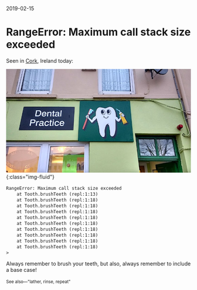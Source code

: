 2019-02-15

# RangeError: Maximum call stack size exceeded

Seen in [Cork](https://en.wikipedia.org/wiki/Cork_(city)), Ireland today:

![](images/self_brushing.jpg){:class="img-fluid"}

```
RangeError: Maximum call stack size exceeded
    at Tooth.brushTeeth (repl:1:13)
    at Tooth.brushTeeth (repl:1:18)
    at Tooth.brushTeeth (repl:1:18)
    at Tooth.brushTeeth (repl:1:18)
    at Tooth.brushTeeth (repl:1:18)
    at Tooth.brushTeeth (repl:1:18)
    at Tooth.brushTeeth (repl:1:18)
    at Tooth.brushTeeth (repl:1:18)
    at Tooth.brushTeeth (repl:1:18)
    at Tooth.brushTeeth (repl:1:18)
>
```

Always remember to brush your teeth, but also, always remember to include a base case!

<small>See also—"lather, rinse, repeat"</small>
